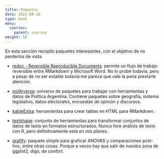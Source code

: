 ```yaml
---
title: Paquetes
date: 2021-08-16
type: book
menu:
  courses:
    parent: courses
weight: 50
---
```


En esta sección recopilo paquetes interesantes, con el objetivo de no perderlos de vista.

-   [redoc - Reversible Reproducible Documents](https://noamross.github.io/redoc/): permite un flujo de trabajo reversible entre RMarkdown y Microsoft Word. No lo probé todavía, pero a pesar de no ser estable todavía me parece que vale la pena prestarle atención.

-   [polArverse](https://politicaargentina.github.io/polArverse/): universo de paquetes para trabajar con herramientas y datos de Política Argentina. Contiene paquetes sobre geografía, sistema legislativo, datos electorales, encuestas de opinión y discursos.

-   [kableExtra](https://cran.r-project.org/web/packages/kableExtra/vignettes/awesome_table_in_html.html): herramientas para crear tablas en HTML para RMarkdown. 

-   [textshape](https://github.com/trinker/textshape): conjunto de herramientas para transformar conjuntos de datos de texto en formatos estructurados. Nunca hice análisis de texto con R, pero definitivamente está en mis planes.

-   [grafify](https://grafify-vignettes.netlify.app/): paquete simple para graficar ANOVAS y comparaciones post-hoc, entre otras cosas. Porque a veces hay que salir de nuestra zona de ggplot2, digo, de confort.